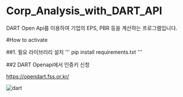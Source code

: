 # Corp_Analysis_with_DART_API
DART Open Api를 이용하여 기업의 EPS, PBR 등을 계산하는 프로그램입니다.

#How to activate

##1. 필요 라이브러리 설치
'''
pip install requirements.txt
'''

##2 DART Openapi에서 인증키 신청

https://opendart.fss.or.kr/


![dart](https://user-images.githubusercontent.com/65960990/116415223-2ed02e00-a874-11eb-9966-1694e941b6da.png)
